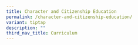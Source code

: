```yaml
---
title: Character and Citizenship Education
permalink: /character-and-citizenship-education/
variant: tiptap
description: ""
third_nav_title: Curriculum
---
```

